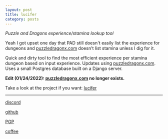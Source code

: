 ```yaml
---
layout: post
title: lucifer
category: posts
---
```


*Puzzle and Dragons experience/stamina lookup tool*

Yeah I got upset one day that PAD still doesn't easily list the experience for dungeons and [puzzledragonx.com][puzzledragonx.com] doesn't list stamina unless I dig for it. 

Quick and dirty tool to find the most efficient experience per stamina dungeon based on input experience. Updates using [puzzledragonx.com][puzzledragonx.com]. Uses a small Postgres database built on a Django server.


**Edit (01/24/2022): [puzzledragonx.com][puzzledragonx.com] no longer exists.**

Take a look at the project if you want:
[lucifer][lucifer]

---

[discord][discord]

[github][dqd]

[PGP][PGP]

[coffee][coffee]

[discord]: https://discord.com/channels/@me/dqd#0143
[dqd]: https://github.com/dqdang
[PGP]: https://raw.githubusercontent.com/dqdang/dqdang.github.io/master/derek-dang.asc
[coffee]: https://www.buymeacoffee.com/dqdang
[lucifer]: https://github.com/dqdang/lucifer
[puzzledragonx.com]: http://puzzledragonx.com/
